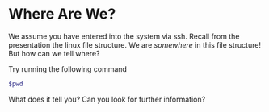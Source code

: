 # Where Are We?

We assume you have entered into the system via ssh. Recall from the presentation the linux file structure. We are *somewhere* in this file structure! But how can we tell where?

Try running the following command
```bash
$pwd
```
What does it tell you?
Can you look for further information?